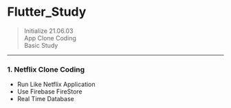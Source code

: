 # Flutter_Study
> Initialize 21.06.03 <br>
> App Clone Coding <br>
> Basic Study <br>

---

### 1. Netflix Clone Coding
* Run Like Netflix Application
* Use Firebase FireStore
* Real Time Database
